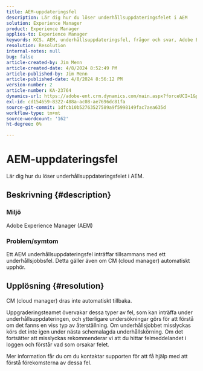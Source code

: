 ```yaml
---
title: AEM-uppdateringsfel
description: Lär dig hur du löser underhållsuppdateringsfelet i AEM
solution: Experience Manager
product: Experience Manager
applies-to: Experience Manager
keywords: KCS. AEM, underhållsuppdateringsfel, frågor och svar, Adobe Experience Manager
resolution: Resolution
internal-notes: null
bug: false
article-created-by: Jim Menn
article-created-date: 4/8/2024 8:52:49 PM
article-published-by: Jim Menn
article-published-date: 4/8/2024 8:56:12 PM
version-number: 2
article-number: KA-23764
dynamics-url: https://adobe-ent.crm.dynamics.com/main.aspx?forceUCI=1&pagetype=entityrecord&etn=knowledgearticle&id=c7541cf3-e9f5-ee11-a1fe-6045bd006268
exl-id: cd154659-8322-488a-ac08-ae7696dc81fa
source-git-commit: 1dfcb10b52763527589a9f5998149fac7aea635d
workflow-type: tm+mt
source-wordcount: '162'
ht-degree: 0%

---
```


# AEM-uppdateringsfel


Lär dig hur du löser underhållsuppdateringsfelet i AEM.

## Beskrivning {#description}


### Miljö

Adobe Experience Manager (AEM)

### Problem/symtom

Ett AEM underhållsuppdateringsfel inträffar tillsammans med ett underhållsjobbsfel. Detta gäller även om CM (cloud manager) automatiskt upphör.


## Upplösning {#resolution}


CM (cloud manager) dras inte automatiskt tillbaka.

Uppgraderingsteamet övervakar dessa typer av fel, som kan inträffa under underhållsuppdateringen, och ytterligare undersökningar görs för att förstå om det fanns en viss typ av återställning.
Om underhållsjobbet misslyckas körs det inte igen under nästa schemalagda underhållskörning. Om det fortsätter att misslyckas rekommenderar vi att du hittar felmeddelandet i loggen och förstår vad som orsakar felet.

Mer information får du om du kontaktar supporten för att få hjälp med att förstå förekomsterna av dessa fel.
